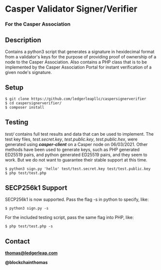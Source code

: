 # Casper Validator Signer/Verifier

### For the Casper Association

## Description

Contains a python3 script that generates a signature in hexidecimal format from a validator's keys for the purpose of providing proof of ownership of a node to the Casper Association. Also contains a PHP class that is to be implemented by the Casper Association Portal for instant verification of a given node's signature.

## Setup

	$ git clone https://github.com/ledgerleapllc/caspersignerverifier
	$ cd caspersignerverifier/
	$ composer install

## Testing

*test/* contains full test results and data that can be used to implement. The test key files, *test.secret.key*, *test.public.key*, *test.public.hex*, were generated using ***casper-client*** on a Casper node on 06/03/2021. Other methods have been used to generate keys, such as PHP generated ED25519 pairs, and python generated ED25519 pairs, and they seem to work. But we do not want to guarantee their stable support at this time.

	$ python3 sign.py 'hello' test/test.secret.key test/test.public.key
	$ php test/test.php

## SECP256k1 Support

SECP256k1 is now supported. Pass the flag -s in python to specify, like:

	$ python3 sign.py -s

For the included testing script, pass the same flag into PHP, like:

	$ php test/test.php -s

## Contact

**thomas@ledgerleap.com**

**@blockchainthomas**